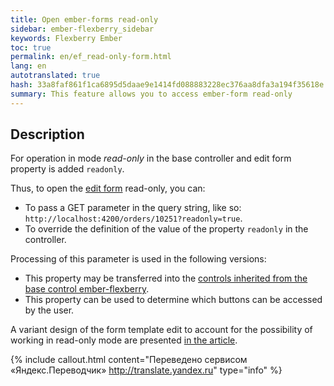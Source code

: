 ```yaml
--- 
title: Open ember-forms read-only 
sidebar: ember-flexberry_sidebar 
keywords: Flexberry Ember 
toc: true 
permalink: en/ef_read-only-form.html 
lang: en 
autotranslated: true 
hash: 33a8faf861f1ca6895d5daae9e1414fd088883228ec376aa8dfa3a194f35618e 
summary: This feature allows you to access ember-form read-only 
--- 
```


## Description 
For operation in mode *read-only* in the base controller and edit form property is added `readonly`. 

Thus, to open the [edit form](ef_edit-form.html) read-only, you can: 

* To pass a GET parameter in the query string, like so: `http://localhost:4200/orders/10251?readonly=true`. 
* To override the definition of the value of the property `readonly` in the controller. 

Processing of this parameter is used in the following versions: 

* This property may be transferred into the [controls inherited from the base control ember-flexberry](ef_controls.html). 
* This property can be used to determine which buttons can be accessed by the user. 

A variant design of the form template edit to account for the possibility of working in read-only mode are presented [in the article](ef_edit-form.html). 



{% include callout.html content="Переведено сервисом «Яндекс.Переводчик» <http://translate.yandex.ru>" type="info" %}